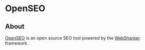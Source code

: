 OpenSEO
=======

About
-----

[OpenSEO](http://openseo.apphb.com/) is an open source SEO tool powered by the [WebSharper](http://www.websharper.com/ "WebSharper") framework.
